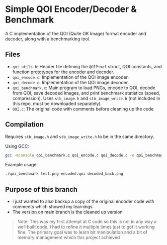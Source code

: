 # Simple QOI Encoder/Decoder & Benchmark

A C implementation of the QOI (Quite OK Image) format encoder and decoder, along with a benchmarking tool.

## Files

*   `qoi_utils.h`: Header file defining the `QOIPixel` struct, QOI constants, and function prototypes for the encoder and decoder.
*   `qoi_encode.c`: Implementation of the QOI image encoder.
*   `qoi_decode.c`: Implementation of the QOI image decoder.
*   `qoi_benchmark.c`: Main program to load PNGs, encode to QOI, decode from QOI, save decoded images, and print benchmark statistics (speed, compression). Uses `stb_image.h` and `stb_image_write.h` (not included in this repo, must be downloaded separately).
*   `QOI.c`: The original code with comments before cleaning up the code

## Compilation

Requires `stb_image.h` and `stb_image_write.h` to be in the same directory.

Using GCC:
```bash
gcc -mconsole qoi_benchmark.c qoi_encode.c qoi_decode.c -o qoi_benchmark -O2 -Wall -Wextra -pedantic -std=c99
```
Example usage:
```bash
./qoi_benchmark test.png encoded.qoi decoded_back.png
```
## Purpose of this branch
- I just wanted to also backup a copy of the original encoder code with comments which showed my learnings
- The version on main branch is the cleaned up version
> Note: This was my first attempt at C code so this is not in any way a well built code, I had to refine it multiple times just to get it working fine.
> The primary goal was to learn bit manipulation and a bit of memory management which this project achieved
